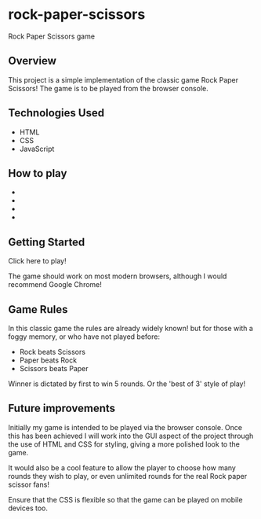 # rock-paper-scissors

Rock Paper Scissors game 

## Overview

This project is a simple implementation of the classic game Rock Paper Scissors! The game is to be played from the browser console. 


## Technologies Used

- HTML
- CSS
- JavaScript


## How to play

-
-
-
-


## Getting Started

Click here to play!

The game should work on most modern browsers, although I would recommend  Google Chrome!


## Game Rules

In this classic game the rules are already widely known! but for those with a foggy memory, or who have not played before:

- Rock beats Scissors
- Paper beats Rock
- Scissors beats Paper

Winner is dictated by first to win 5 rounds. Or the 'best of 3' style of play!


## Future improvements

Initially my game is intended to be played via the browser console. Once this has been achieved I will work into the GUI aspect of the project through the use of HTML and CSS for styling, giving a more polished look to the game.

It would also be a cool feature to allow the player to choose how many rounds they wish to play, or even unlimited rounds for the real Rock paper scissor fans! 

Ensure that the CSS is flexible so that the game can be played on mobile devices too.


